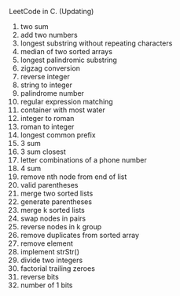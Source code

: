LeetCode in C. (Updating)

1. two sum  
2. add two numbers  
3. longest substring without repeating characters  
4. median of two sorted arrays  
5. longest palindromic substring  
6. zigzag conversion  
7. reverse integer  
8. string to integer  
9. palindrome number  
10. regular expression matching  
11. container with most water  
12. integer to roman  
13. roman to integer  
14. longest common prefix  
15. 3 sum  
16. 3 sum closest 
17. letter combinations of a phone number
18. 4 sum
19. remove nth node from end of list
20. valid parentheses
21. merge two sorted lists
22. generate parentheses
23. merge k sorted lists
24. swap nodes in pairs
25. reverse nodes in k group
26. remove duplicates from sorted array
27. remove element
28. implement strStr()
29. divide two integers
172. factorial trailing zeroes  
190. reverse bits  
191. number of 1 bits  
